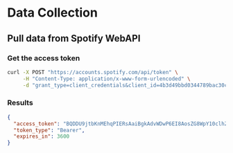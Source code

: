 # Data Collection

## Pull data from Spotify WebAPI

### Get the access token

```bash
curl -X POST "https://accounts.spotify.com/api/token" \
     -H "Content-Type: application/x-www-form-urlencoded" \
     -d "grant_type=client_credentials&client_id=4b3d49bbd0344789bac30c95b8f2626c&client_secret=d0ab06b7de4b4af3a9a999d125aaa451"
```

### Results

```json
{
  "access_token": "BQDDU9jtbKnMEhqPIERsAaiBgkAdvWDwP6EI8AosZG8WpY10clhZ9r_YtozIPHQgo8wvdSs6IxvTxfN6Aa78CSzLSBsVEZYc5QC3OOpm_OKp-62Uq0M",
  "token_type": "Bearer",
  "expires_in": 3600
}
```

